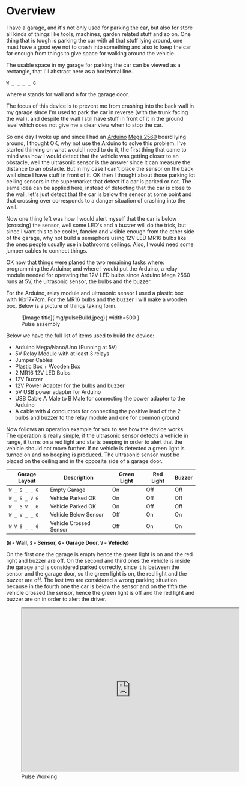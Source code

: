# Overview

I have a garage, and it's not only used for parking the car, but also for store
all kinds of things like tools, machines, garden related stuff and so on. One
thing that is tough is parking the car with all that stuff lying around, one
must have a good eye not to crash into something and also to keep the car far
enough from things to give space for walking around the vehicle.

The usable space in my garage for parking the car can be viewed as a rectangle,
that I'll abstract here as a horizontal line.

```
W _ _ _ _ G
```

where `W` stands for wall and `G` for the garage door.

The focus of this device is to prevent me from crashing into the back wall in my
garage since I'm used to park the car in reverse (with the trunk facing the
wall), and despite the wall I still have stuff in front of it in the ground
level which does not give me a clear view when to stop the car.

So one day I woke up and since I had an [Arduino][arduino] [Mega 2560][mega2560]
board lying around, I thought OK, why not use the Arduino to solve this problem.
I've started thinking on what would I need to do it, the first thing that came
to mind was how I would detect that the vehicle was getting closer to an
obstacle, well the ultrasonic sensor is the answer since it can measure the
distance to an obstacle. But in my case I can't place the sensor on the back
wall since I have stuff in front of it. OK then I thought about those parking
lot ceiling sensors in the supermarket that detect if a car is parked or not.
The same idea can be applied here, instead of detecting that the car is close to
the wall, let's just detect that the car is below the sensor at some point and
that crossing over corresponds to a danger situation of crashing into the wall.

Now one thing left was how I would alert myself that the car is below (crossing)
the sensor, well some LED's and a buzzer will do the trick, but since I want
this to be cooler, fancier and visible enough from the other side of the garage,
why not build a semaphore using 12V LED MR16 bulbs like the ones people usually
use in bathrooms ceilings. Also, I would need some jumper cables to connect
things.

OK now that things were planed the two remaining tasks where: programming the
Arduino; and where I would put the Arduino, a relay module needed for operating
the 12V LED bulbs since Arduino Mega 2560 runs at 5V, the ultrasonic sensor, the
bulbs and the buzzer.

For the Arduino, relay module and ultrasonic sensor I used a plastic box with
16x17x7cm. For the MR16 bulbs and the buzzer I will make a wooden box. Below is
a picture of things taking form.

<!--suppress HtmlUnknownAttribute -->
<figure markdown>
  ![Image title](img/pulseBuild.jpeg){ width=500 }
  <figcaption>Pulse assembly</figcaption>
</figure>

Below we have the full list of items used to build the device:

- Arduino Mega/Nano/Uno (Running at 5V)
- 5V Relay Module with at least 3 relays
- Jumper Cables
- Plastic Box + Wooden Box
- 2 MR16 12V LED Bulbs
- 12V Buzzer
- 12V Power Adapter for the bulbs and buzzer
- 5V USB power adapter for Arduino
- USB Cable A Male to B Male for connecting the power adapter to the Arduino
- A cable with 4 conductors for connecting the positive lead of the 2 bulbs and
  buzzer to the relay module and one for common ground

Now follows an operation example for you to see how the device works. The
operation is really simple, if the ultrasonic sensor detects a vehicle in range,
it turns on a red light and starts beeping in order to alert that the vehicle
should not move further. If no vehicle is detected a green light is turned on
and no beeping is produced. The ultrasonic sensor must be placed on the ceiling
and in the opposite side of a garage door.

| Garage Layout | Description            | Green Light | Red Light | Buzzer |
|---------------|------------------------|-------------|-----------|--------|
| `W _ S _ _ G` | Empty Garage           | On          | Off       | Off    |
| `W _ S _ V G` | Vehicle Parked OK      | On          | Off       | Off    |
| `W _ S V _ G` | Vehicle Parked OK      | On          | Off       | Off    |
| `W _ V _ _ G` | Vehicle Below Sensor   | Off         | On        | On     |
| `W V S _ _ G` | Vehicle Crossed Sensor | Off         | On        | On     |

**(`W` - Wall, `S` - Sensor, `G` - Garage Door, `V` - Vehicle)**

On the first one the garage is empty hence the green light is on and the red
light and buzzer are off. On the second and third ones the vehicle is inside the
garage and is considered parked correctly, since it is between the sensor and
the garage door, so the green light is on, the red light and the buzzer are off.
The last two are considered a wrong parking situation because in the fourth one
the car is below the sensor and on the fifth the vehicle crossed the sensor,
hence the green light is off and the red light and buzzer are on in order to
alert the driver.

<figure markdown>
<iframe width="578" height="434" src="https://www.youtube.com/embed/2pm2MEYWfsA" title="Pulse Working" allow="accelerometer; autoplay; clipboard-write; encrypted-media; gyroscope; picture-in-picture" allowfullscreen></iframe>
<figcaption>Pulse Working</figcaption>
</figure>

[arduino]: http://arduino.cc/

[mega2560]: http://www.arduino.cc/en/Main/ArduinoBoardMega2560